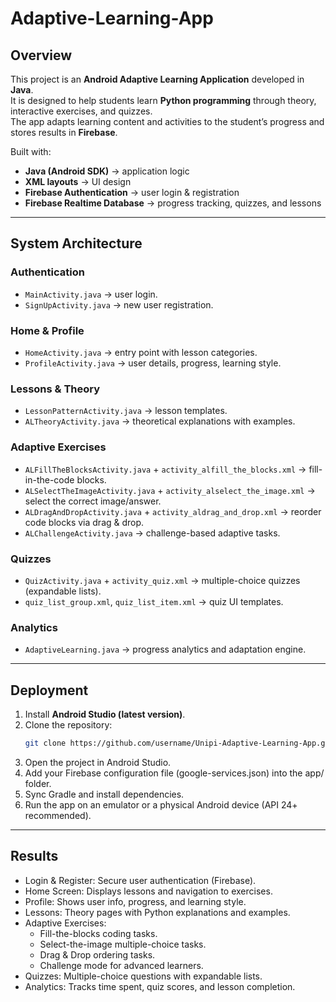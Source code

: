 # Adaptive-Learning-App

## Overview
This project is an **Android Adaptive Learning Application** developed in **Java**.  
It is designed to help students learn **Python programming** through theory, interactive exercises, and quizzes.  
The app adapts learning content and activities to the student’s progress and stores results in **Firebase**.

Built with:
- **Java (Android SDK)** → application logic  
- **XML layouts** → UI design  
- **Firebase Authentication** → user login & registration  
- **Firebase Realtime Database** → progress tracking, quizzes, and lessons  

---

## System Architecture

### Authentication
- `MainActivity.java` → user login.  
- `SignUpActivity.java` → new user registration.  

### Home & Profile
- `HomeActivity.java` → entry point with lesson categories.  
- `ProfileActivity.java` → user details, progress, learning style.  

### Lessons & Theory
- `LessonPatternActivity.java` → lesson templates.  
- `ALTheoryActivity.java` → theoretical explanations with examples.  

### Adaptive Exercises
- `ALFillTheBlocksActivity.java` + `activity_alfill_the_blocks.xml` → fill-in-the-code blocks.  
- `ALSelectTheImageActivity.java` + `activity_alselect_the_image.xml` → select the correct image/answer.  
- `ALDragAndDropActivity.java` + `activity_aldrag_and_drop.xml` → reorder code blocks via drag & drop.  
- `ALChallengeActivity.java` → challenge-based adaptive tasks.  

### Quizzes
- `QuizActivity.java` + `activity_quiz.xml` → multiple-choice quizzes (expandable lists).  
- `quiz_list_group.xml`, `quiz_list_item.xml` → quiz UI templates.  

### Analytics
- `AdaptiveLearning.java` → progress analytics and adaptation engine.  


---

## Deployment
1. Install **Android Studio (latest version)**.  
2. Clone the repository:  
   ```bash
   git clone https://github.com/username/Unipi-Adaptive-Learning-App.git
3. Open the project in Android Studio.
4. Add your Firebase configuration file (google-services.json) into the app/ folder.
5. Sync Gradle and install dependencies.
6. Run the app on an emulator or a physical Android device (API 24+ recommended).

---

## Results

- Login & Register: Secure user authentication (Firebase).
- Home Screen: Displays lessons and navigation to exercises.
- Profile: Shows user info, progress, and learning style.
- Lessons: Theory pages with Python explanations and examples.
- Adaptive Exercises:
   * Fill-the-blocks coding tasks.
   * Select-the-image multiple-choice tasks.
   * Drag & Drop ordering tasks.
   * Challenge mode for advanced learners.
- Quizzes: Multiple-choice questions with expandable lists.
- Analytics: Tracks time spent, quiz scores, and lesson completion.
